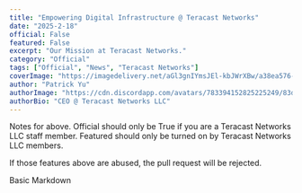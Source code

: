 ```yaml
---
title: "Empowering Digital Infrastructure @ Teracast Networks"
date: "2025-2-18"
official: False
featured: False
excerpt: "Our Mission at Teracast Networks."
category: "Official"
tags: ["Official", "News", "Teracast Networks"]
coverImage: "https://imagedelivery.net/aGl3gnIYmsJEl-kbJWrXBw/a38ea576-2728-4ef0-8d50-a42238a74800/public"
author: "Patrick Yu"
authorImage: "https://cdn.discordapp.com/avatars/783394152825225249/83dff0b3ce6ddd9d1b57b414e9541ac5.webp?size=4096"
authorBio: "CEO @ Teracast Networks LLC"
---
```


Notes for above. Official should only be True if you are a Teracast Networks LLC staff member. 
Featured should only be turned on by Teracast Networks LLC members.

If those features above are abused, the pull request will be rejected.

Basic Markdown
